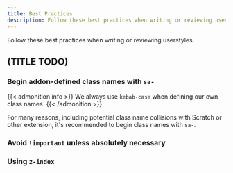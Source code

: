 ```yaml
---
title: Best Practices
description: Follow these best practices when writing or reviewing userstyles.
---
```


Follow these best practices when writing or reviewing userstyles.


## (TITLE TODO)


### Begin addon-defined class names with `sa-`

{{< admonition info >}}
We always use `kebab-case` when defining our own class names.
{{< /admonition >}}

For many reasons, including potential class name collisions with Scratch or other extension, it's recommended to begin class names with `sa-`.

<!-- TODO: more details? What about collisisons between different addons? -->

### Avoid `!important` unless absolutely necessary

<!-- TODO: explain and link to resources about specificity -->
<!-- TODO: explain the cases where it's okay to use !important -->

### Using `z-index`

<!-- TODO: explain usage of z-index in the Scratch editor and related concepts -->

